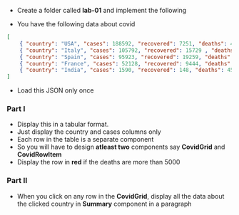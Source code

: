 * Create a folder called __lab-01__ and implement the following

* You have the following data about covid

``` json
[
	{ "country": "USA", "cases": 188592, "recovered": 7251, "deaths": 4055 },
	{ "country": "Italy", "cases": 105792, "recovered": 15729 , "deaths": 12428 },
	{ "country": "Spain", "cases": 95923, "recovered": 19259, "deaths": 8464 },
	{ "country": "France", "cases": 52128, "recovered": 9444, "deaths": 3523 },
	{ "country": "India", "cases": 1590, "recovered": 148, "deaths": 45 }
]
```

* Load this JSON only once

### Part I

* Display this in a tabular format.
* Just display the country and cases columns only
* Each row in the table is a separate component
* So you will have to design **atleast two** components say **CovidGrid** and **CovidRowItem**
* Display the row in **red** if the deaths are more than 5000

### Part II

* When you click on any row in the __CovidGrid__, display all the data about the clicked country in __Summary__ component in a paragraph
